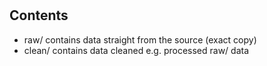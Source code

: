 # 

## Contents
  - raw/ contains data straight from the source (exact copy)
  - clean/ contains data cleaned e.g. processed raw/ data